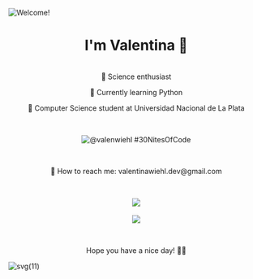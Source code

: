![Welcome!](https://github.com/user-attachments/assets/6d03b147-4641-4f4e-920f-b3bd3c22ba89)


<h1 align="center"> I'm Valentina 💜</h1> </br>
<div align="center"
  <p>🔬 Science enthusiast</p>
  <p>🌱 Currently learning Python</p>
  <p>🍄 Computer Science student at Universidad Nacional de La Plata</p>
</div></br>

<div align="center">
  
![@valenwiehl #30NitesOfCode](https://www.codedex.io/api/petStatus?user=valenwiehl)
</div></br>

<div align="center">
  <p>📩 How to reach me: valentinawiehl.dev@gmail.com</p></br>
  
  ![](https://github-readme-stats.vercel.app/api/top-langs/?username=wiehl-valentina&theme=nightowl&hide_border=false&include_all_commits=false&count_private=false&layout=compact)<br/><br/>
  ![](https://github-readme-streak-stats.herokuapp.com/?user=wiehl-valentina&theme=nightowl&hide_border=false)
  
</div></br>
<p align="center"> Hope you have a nice day! 🧚‍♀️ </p>

![svg(11)](https://github.com/user-attachments/assets/c7b9ca89-426e-40c9-ae0d-210a4f3c1eaf)



